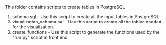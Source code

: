 This folder contains scripts to create tables in PostgreSQL
1) schema.sql - Use this script to create all the input tables in PostgreSQL
2) visualization_schema.sql - Use this script to create all the tables needed for the visualization.
3) create_functions - Use this script to generate the functions used
by the "run.py" script in front end